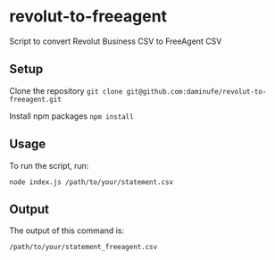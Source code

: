 # revolut-to-freeagent
Script to convert Revolut Business CSV to FreeAgent CSV

## Setup

Clone the repository
```git clone git@github.com:daminufe/revolut-to-freeagent.git```

Install npm packages
```npm install```

## Usage
To run the script, run:

```node index.js /path/to/your/statement.csv```

## Output
The output of this command is:

```/path/to/your/statement_freeagent.csv```
